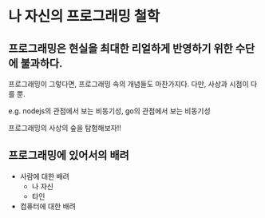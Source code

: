 # 나 자신의 프로그래밍 철학

## 프로그래밍은 현실을 최대한 리얼하게 반영하기 위한 수단에 불과하다.

프로그래밍이 그렇다면, 프로그래밍 속의 개념들도 마찬가지다. 다만, 사상과 시점이 다를 뿐.

e.g. nodejs의 관점에서 보는 비동기성, go의 관점에서 보는 비동기성

프로그래밍의 사상의 숲을 탐험해보자!!

## 프로그래밍에 있어서의 배려

- 사람에 대한 배려
  - 나 자신
  - 타인
- 컴퓨터에 대한 배려
